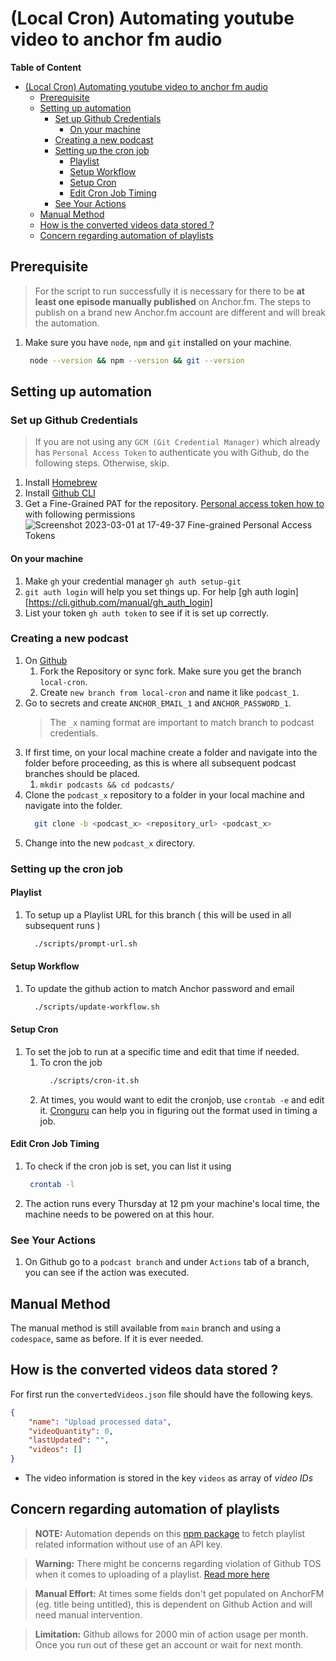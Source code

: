 # (Local Cron) Automating youtube video to anchor fm audio

**Table of Content**
- [(Local Cron) Automating youtube video to anchor fm audio](#local-cron-automating-youtube-video-to-anchor-fm-audio)
  - [Prerequisite](#prerequisite)
  - [Setting up automation](#setting-up-automation)
    - [Set up Github Credentials](#set-up-github-credentials)
      - [On your machine](#on-your-machine)
    - [Creating a new podcast](#creating-a-new-podcast)
    - [Setting up the cron job](#setting-up-the-cron-job)
      - [Playlist](#playlist)
      - [Setup Workflow](#setup-workflow)
      - [Setup Cron](#setup-cron)
      - [Edit Cron Job Timing](#edit-cron-job-timing)
    - [See Your Actions](#see-your-actions)
  - [Manual Method](#manual-method)
  - [How is the converted videos data stored ?](#how-is-the-converted-videos-data-stored-)
  - [Concern regarding automation of playlists](#concern-regarding-automation-of-playlists)

## Prerequisite 

> For the script to run successfully it is necessary for there to be **at least one episode manually published** on Anchor.fm. The steps to publish on a brand new Anchor.fm account are different and will break the automation.

1. Make sure you have `node`, `npm` and `git` installed on your machine.

   ```bash
    node --version && npm --version && git --version
   ```
## Setting up automation

### Set up Github Credentials

> If you are not using any `GCM (Git Credential Manager)` which already has `Personal Access Token` to authenticate you with Github, do the following steps. Otherwise, skip.

1. Install [Homebrew](https://brew.sh/)
2. Install [Github CLI](https://github.com/cli/cli#installation)
3. Get a Fine-Grained PAT for the repository. [Personal access token how to](https://docs.github.com/en/authentication/keeping-your-account-and-data-secure/creating-a-personal-access-token#creating-a-fine-grained-personal-access-token) with following permissions  
![Screenshot 2023-03-01 at 17-49-37 Fine-grained Personal Access Tokens](https://user-images.githubusercontent.com/34445750/222138260-a80aecff-9325-46b4-8020-6978826a0c50.png)

#### On your machine 

1. Make `gh` your credential manager  `gh auth setup-git`
2. `git auth login` will help you set things up. For help [gh auth login][https://cli.github.com/manual/gh_auth_login] 
3. List your token `gh auth token` to see if it is set up correctly.

### Creating a new podcast

1. On [Github](github.com) 
   1. Fork the Repository or sync fork. Make sure you get the branch `local-cron`.
   2. Create `new branch from local-cron` and name it like `podcast_1`. 
2. Go to secrets and create `ANCHOR_EMAIL_1` and `ANCHOR_PASSWORD_1`. 
    > The `_x` naming format are important to match branch to podcast credentials.
3. If first time, on your local machine create a folder and navigate into the folder before proceeding, as this is where all subsequent podcast branches should be placed.
   1. `mkdir podcasts && cd podcasts/`
4. Clone the `podcast_x` repository to a folder in your local machine and navigate into the folder.
    ```bash
      git clone -b <podcast_x> <repository_url> <podcast_x>
    ```
5. Change into the new `podcast_x` directory.


### Setting up the cron job

#### Playlist

1. To setup up a Playlist URL for this branch ( this will be used in all subsequent runs )
    ```bash
      ./scripts/prompt-url.sh
    ```
#### Setup Workflow

1. To update the github action to match Anchor password and email
    ```bash
      ./scripts/update-workflow.sh
    ```
#### Setup Cron

1.  To set the job to run at a specific time and edit that time if needed.
    1.  To cron the job 
        ```bash
          ./scripts/cron-it.sh
        ``` 
    2.  At times, you would want to edit the cronjob, use `crontab -e` and edit it. [Cronguru](https://crontab.guru/) can help you in figuring out the format used in timing a job.

#### Edit Cron Job Timing

1.  To check if the cron job is set, you can list it using
       ```bash
        crontab -l
       ```
2. The action runs every Thursday at 12 pm your machine's local time, the machine needs to be powered on at this hour.

### See Your Actions

1. On Github go to a `podcast branch` and under `Actions` tab of a branch, you can see if the action was executed.

## Manual Method

The manual method is still available from `main` branch and using a `codespace`, same as before. If it is ever needed.

## How is the converted videos data stored ?

For first run the `convertedVideos.json` file should have the following keys. 

```json
{
    "name": "Upload processed data",
    "videoQuantity": 0,
    "lastUpdated": "",
    "videos": []
}
```

- The video information is stored in the key `videos` as array of _video IDs_

## Concern regarding automation of playlists

> **NOTE:** Automation depends on this [npm package](https://www.npmjs.com/package/@fabricio-191/youtube) to fetch playlist related information without use of an API key.

> **Warning:** There might be concerns regarding violation of Github TOS when it comes to uploading of a playlist. [Read more here](https://github.com/Schrodinger-Hat/youtube-to-anchorfm#how-to-upload-a-youtube-playlist-to-anchorfm-using-this-script)

> **Manual Effort:** At times some fields don't get populated on AnchorFM (eg. title being untitled), this is dependent on Github Action and will need manual intervention.

> **Limitation:** Github allows for 2000 min of action usage per month. Once you run out of these get an account or wait for next month.

<!-- ### Processing a playlist

> Using an example [playlist](https://www.youtube.com/watch?v=ABbDB6xri8o&list=PLrAXtmErZgOcl7mvyfkQTHFnOGZxWtN55)

- To process all of them do as recommened [here](https://github.com/Schrodinger-Hat/youtube-to-anchorfm#how-to-upload-a-youtube-playlist-to-anchorfm-using-this-script) 

https://github.com/cli/cli/blob/trunk/docs/install_linux.md

Homebrew seems to be having some problem with their installation script, more like their repositories are having issues.
Or may be it is Github's issue nonetheless curl timesout

Push Issue
https://github.com/community/community/discussions/37103
-->
